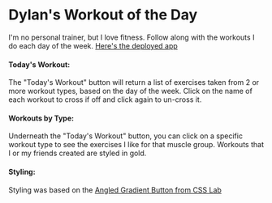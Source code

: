 # Dylan's Workout of the Day
I'm no personal trainer, but I love fitness. Follow along with the workouts I do each day of the week. [Here's the deployed app](https://dylans-workout-guide.herokuapp.com/)

#### Today's Workout:
The "Today's Workout" button will return a list of exercises taken from 2 or more workout types, based on the day of the week. Click on the name of each workout to cross if off and click again to un-cross it. 

#### Workouts by Type:
Underneath the "Today's Workout" button, you can click on a specific workout type to see the exercises I like for that muscle group. Workouts that I or my friends created are styled in gold. 

#### Styling:
Styling was based on the [Angled Gradient Button from CSS Lab](https://csslab.app/buttons/angled-gradient-button)
